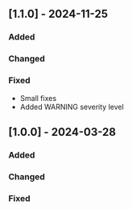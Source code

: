 ## [1.1.0] - 2024-11-25

### Added

### Changed

### Fixed

- Small fixes
- Added WARNING severity level


## [1.0.0] - 2024-03-28

### Added

### Changed

### Fixed
